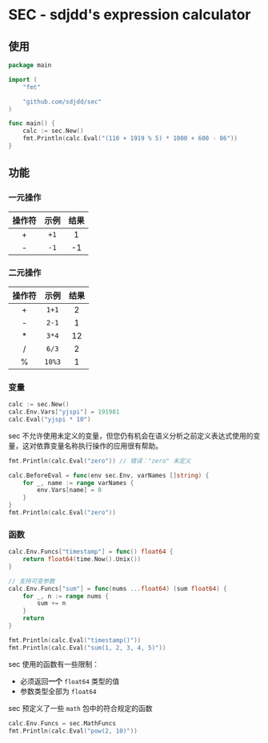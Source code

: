 # SEC - sdjdd's expression calculator

## 使用

```go
package main

import (
	"fmt"

	"github.com/sdjdd/sec"
)

func main() {
	calc := sec.New()
	fmt.Println(calc.Eval("(110 + 1919 % 5) * 1000 + 600 - 86"))
}

```

## 功能

### 一元操作

操作符|示例|结果
:-:|:-:|:-:
+|`+1`|1
-|`-1`|-1

### 二元操作

操作符|示例|结果
:-:|:-:|:-:
+|`1+1`|2
-|`2-1`|1
*|`3*4`|12
/|`6/3`|2
%|`10%3`|1

### 变量

```go
calc := sec.New()
calc.Env.Vars["yjspi"] = 191981
calc.Eval("yjspi * 10")
```

sec 不允许使用未定义的变量，但您仍有机会在语义分析之前定义表达式使用的变量，这对依靠变量名称执行操作的应用很有帮助。

```go
fmt.Println(calc.Eval("zero")) // 错误："zero" 未定义

calc.BeforeEval = func(env sec.Env, varNames []string) {
    for _, name := range varNames {
        env.Vars[name] = 0
    }
}
fmt.Println(calc.Eval("zero"))
```

### 函数

```go
calc.Env.Funcs["timestamp"] = func() float64 {
    return float64(time.Now().Unix())
}

// 支持可变参数
calc.Env.Funcs["sum"] = func(nums ...float64) (sum float64) {
    for _, n := range nums {
        sum += n
    }
    return
}

fmt.Println(calc.Eval("timestamp()"))
fmt.Println(calc.Eval("sum(1, 2, 3, 4, 5)"))
```

sec 使用的函数有一些限制：

- 必须返回**一个** `float64` 类型的值
- 参数类型全部为 `float64`

sec 预定义了一些 `math` 包中的符合规定的函数

```go
calc.Env.Funcs = sec.MathFuncs
fmt.Println(calc.Eval("pow(2, 10)"))
```
